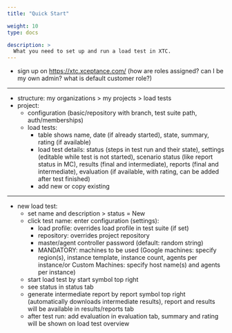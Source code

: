 ```yaml
---
title: "Quick Start"

weight: 10
type: docs

description: >
  What you need to set up and run a load test in XTC.
---
```


* sign up on https://xtc.xceptance.com/ (how are roles assigned? can I be my own admin? what is default customer role?)

---------------

* structure: my organizations > my projects > load tests
* project: 
    * configuration (basic/repository with branch, test suite path, auth/memberships)
    * load tests: 
        * table shows name, date (if already started), state, summary, rating (if available)
        * load test details: status (steps in test run and their state), settings (editable while test is not started), scenario status (like report status in MC), results (final and intermediate), reports (final and intermediate), evaluation (if available, with rating, can be added after test finished) 
        * add new or copy existing

---------------

* new load test: 
    * set name and description > status = New
    * click test name: enter configuration (settings): 
        * load profile: overrides load profile in test suite (if set)
        * repository: overrides project repository
        * master/agent controller password (default: random string)
        * MANDATORY: machines to be used (Google machines: specify region(s), instance template, instance count, agents per instance/or Custom Machines: specify host name(s) and agents per instance)
    * start load test by start symbol top right
    * see status in status tab
    * generate intermediate report by report symbol top right (automatically downloads intermediate results), report and results will be available in results/reports tab
    * after test run: add evaluation in evaluation tab, summary and rating will be shown on load test overview

